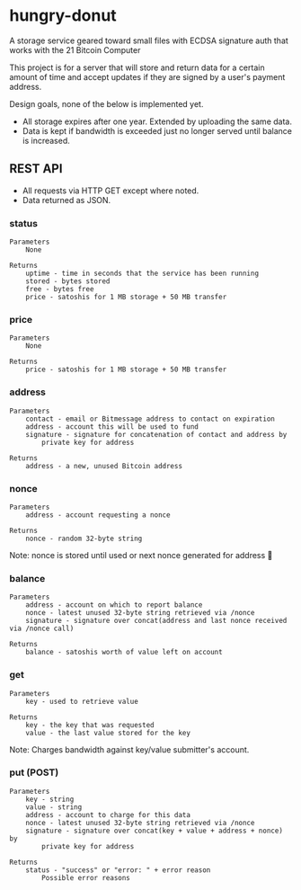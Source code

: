 # hungry-donut
A storage service geared toward small files with ECDSA signature auth that works with the 21 Bitcoin Computer

This project is for a server that will store and return data for a certain amount of time and accept updates if they are signed by a user's payment address.

Design goals, none of the below is implemented yet.

* All storage expires after one year. Extended by uploading the same data. 
* Data is kept if bandwidth is exceeded just no longer served until balance is increased.

## REST API

* All requests via HTTP GET except where noted.
* Data returned as JSON.

### status
    Parameters
        None

    Returns
        uptime - time in seconds that the service has been running
        stored - bytes stored
        free - bytes free
        price - satoshis for 1 MB storage + 50 MB transfer

### price
    Parameters
        None
        
    Returns
        price - satoshis for 1 MB storage + 50 MB transfer
    
### address
    Parameters
        contact - email or Bitmessage address to contact on expiration
        address - account this will be used to fund
        signature - signature for concatenation of contact and address by
            private key for address
        
    Returns
        address - a new, unused Bitcoin address

### nonce
    Parameters
        address - account requesting a nonce
        
    Returns
        nonce - random 32-byte string
        
Note: nonce is stored until used or next nonce generated for address

### balance
    Parameters
        address - account on which to report balance
        nonce - latest unused 32-byte string retrieved via /nonce
        signature - signature over concat(address and last nonce received via /nonce call)
        
    Returns
        balance - satoshis worth of value left on account

### get
    Parameters
        key - used to retrieve value
        
    Returns
        key - the key that was requested
        value - the last value stored for the key
        
Note: Charges bandwidth against key/value submitter's account.
        
### put (POST)
    Parameters
        key - string
        value - string
        address - account to charge for this data
        nonce - latest unused 32-byte string retrieved via /nonce
        signature - signature over concat(key + value + address + nonce) by 
            private key for address

    Returns
        status - "success" or "error: " + error reason
            Possible error reasons
